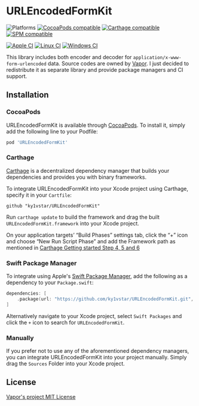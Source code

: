 # URLEncodedFormKit

![Platforms](https://img.shields.io/badge/platforms-ios%20%7C%20osx%20%7C%20watchos%20%7C%20tvos%20%7C%20linux%20%7C%20windows-lightgrey.svg)
[![CocoaPods compatible](https://img.shields.io/cocoapods/v/URLEncodedFormKit.svg?color=4BC51D&label=CocoaPods)](#cocoapods)
[![Carthage compatible](https://img.shields.io/badge/Carthage-compatible-4BC51D.svg?style=flat)](#carthage)
[![SPM compatible](https://img.shields.io/badge/SPM-compatible-4BC51D.svg?style=flat)](#swift-package-manager)

[![Apple CI](https://github.com/ky1vstar/URLEncodedFormKit/actions/workflows/ci_apple.yml/badge.svg?event=push)](https://github.com/ky1vstar/URLEncodedFormKit/actions/workflows/ci_apple.yml)
[![Linux CI](https://github.com/ky1vstar/URLEncodedFormKit/actions/workflows/ci_linux.yml/badge.svg?event=push)](https://github.com/ky1vstar/URLEncodedFormKit/actions/workflows/ci_linux.yml)
[![Windows CI](https://github.com/ky1vstar/URLEncodedFormKit/actions/workflows/ci_windows.yml/badge.svg?event=push)](https://github.com/ky1vstar/URLEncodedFormKit/actions/workflows/ci_windows.yml)

This library includes both encoder and decoder for `application/x-www-form-urlencoded` data. Source codes are owned by [Vapor](https://github.com/vapor/vapor/tree/master/Sources/Vapor/URLEncodedForm). I just decided to redistribute it as separate library and provide package managers and CI support.

## Installation

### CocoaPods

URLEncodedFormKit is available through [CocoaPods](http://cocoapods.org). To install
it, simply add the following line to your Podfile:

```bash
pod 'URLEncodedFormKit'
```

### Carthage

[Carthage](https://github.com/Carthage/Carthage) is a decentralized dependency manager that builds your dependencies and provides you with binary frameworks.

To integrate URLEncodedFormKit into your Xcode project using Carthage, specify it in your `Cartfile`:

```ogdl
github "ky1vstar/URLEncodedFormKit"
```

Run `carthage update` to build the framework and drag the built `URLEncodedFormKit.framework` into your Xcode project. 

On your application targets’ “Build Phases” settings tab, click the “+” icon and choose “New Run Script Phase” and add the Framework path as mentioned in [Carthage Getting started Step 4, 5 and 6](https://github.com/Carthage/Carthage/blob/master/README.md#if-youre-building-for-ios-tvos-or-watchos)

### Swift Package Manager

To integrate using Apple's [Swift Package Manager](https://swift.org/package-manager/), add the following as a dependency to your `Package.swift`:

```swift
dependencies: [
    .package(url: "https://github.com/ky1vstar/URLEncodedFormKit.git", from: "1.0.0")
]
```

Alternatively navigate to your Xcode project, select `Swift Packages` and click the `+` icon to search for `URLEncodedFormKit`.

### Manually

If you prefer not to use any of the aforementioned dependency managers, you can integrate URLEncodedFormKit into your project manually. Simply drag the `Sources` Folder into your Xcode project.

## License

[Vapor's project MIT License](https://github.com/vapor/vapor/blob/master/LICENSE)
